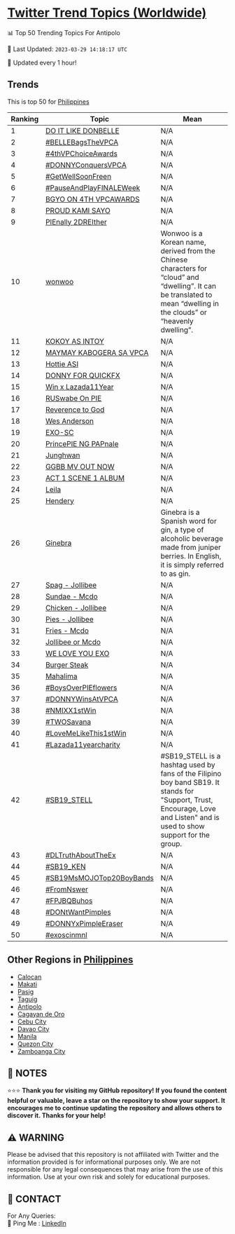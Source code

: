 [Twitter Trend Topics (Worldwide)](https://github.com/ErcinDedeoglu/Twitter-Trend-Topics)
==========


📊 Top 50 Trending Topics For Antipolo

📆 Last Updated: `2023-03-29 14:18:17 UTC`

🔧 Updated every 1 hour!


## Trends

This is top 50 for [Philippines](</Philippines>)

| Ranking | Topic | Mean |
| ------- | ------------ | ------------ |
| 1 | [DO IT LIKE DONBELLE](http://twitter.com/search?q=DO+IT+LIKE+DONBELLE) | N/A |
| 2 | [#BELLEBagsTheVPCA](http://twitter.com/search?q=%23BELLEBagsTheVPCA) | N/A |
| 3 | [#4thVPChoiceAwards](http://twitter.com/search?q=%234thVPChoiceAwards) | N/A |
| 4 | [#DONNYConquersVPCA](http://twitter.com/search?q=%23DONNYConquersVPCA) | N/A |
| 5 | [#GetWellSoonFreen](http://twitter.com/search?q=%23GetWellSoonFreen) | N/A |
| 6 | [#PauseAndPlayFINALEWeek](http://twitter.com/search?q=%23PauseAndPlayFINALEWeek) | N/A |
| 7 | [BGYO ON 4TH VPCAWARDS](http://twitter.com/search?q=BGYO+ON+4TH+VPCAWARDS) | N/A |
| 8 | [PROUD KAMI SAYO](http://twitter.com/search?q=PROUD+KAMI+SAYO) | N/A |
| 9 | [PIEnally 2DREIther](http://twitter.com/search?q=PIEnally+2DREIther) | N/A |
| 10 | [wonwoo](http://twitter.com/search?q=wonwoo) | Wonwoo is a Korean name, derived from the Chinese characters for “cloud” and “dwelling”. It can be translated to mean “dwelling in the clouds” or “heavenly dwelling”. |
| 11 | [KOKOY AS INTOY](http://twitter.com/search?q=KOKOY+AS+INTOY) | N/A |
| 12 | [MAYMAY KABOGERA SA VPCA](http://twitter.com/search?q=MAYMAY+KABOGERA+SA+VPCA) | N/A |
| 13 | [Hottie ASI](http://twitter.com/search?q=Hottie+ASI) | N/A |
| 14 | [DONNY FOR QUICKFX](http://twitter.com/search?q=DONNY+FOR+QUICKFX) | N/A |
| 15 | [Win x Lazada11Year](http://twitter.com/search?q=Win+x+Lazada11Year) | N/A |
| 16 | [RUSwabe On PIE](http://twitter.com/search?q=RUSwabe+On+PIE) | N/A |
| 17 | [Reverence to God](http://twitter.com/search?q=Reverence+to+God) | N/A |
| 18 | [Wes Anderson](http://twitter.com/search?q=Wes+Anderson) | N/A |
| 19 | [EXO-SC](http://twitter.com/search?q=EXO-SC) | N/A |
| 20 | [PrincePIE NG PAPnale](http://twitter.com/search?q=PrincePIE+NG+PAPnale) | N/A |
| 21 | [Junghwan](http://twitter.com/search?q=Junghwan) | N/A |
| 22 | [GGBB MV OUT NOW](http://twitter.com/search?q=GGBB+MV+OUT+NOW) | N/A |
| 23 | [ACT 1 SCENE 1 ALBUM](http://twitter.com/search?q=ACT+1+SCENE+1+ALBUM) | N/A |
| 24 | [Leila](http://twitter.com/search?q=Leila) | N/A |
| 25 | [Hendery](http://twitter.com/search?q=Hendery) | N/A |
| 26 | [Ginebra](http://twitter.com/search?q=Ginebra) | Ginebra is a Spanish word for gin, a type of alcoholic beverage made from juniper berries. In English, it is simply referred to as gin. |
| 27 | [Spag - Jollibee](http://twitter.com/search?q=Spag+-+Jollibee) | N/A |
| 28 | [Sundae - Mcdo](http://twitter.com/search?q=Sundae+-+Mcdo) | N/A |
| 29 | [Chicken - Jollibee](http://twitter.com/search?q=Chicken+-+Jollibee) | N/A |
| 30 | [Pies - Jollibee](http://twitter.com/search?q=Pies+-+Jollibee) | N/A |
| 31 | [Fries - Mcdo](http://twitter.com/search?q=Fries+-+Mcdo) | N/A |
| 32 | [Jollibee or Mcdo](http://twitter.com/search?q=Jollibee+or+Mcdo) | N/A |
| 33 | [WE LOVE YOU EXO](http://twitter.com/search?q=WE+LOVE+YOU+EXO) | N/A |
| 34 | [Burger Steak](http://twitter.com/search?q=Burger+Steak) | N/A |
| 35 | [Mahalima](http://twitter.com/search?q=Mahalima) | N/A |
| 36 | [#BoysOverPIEflowers](http://twitter.com/search?q=%23BoysOverPIEflowers) | N/A |
| 37 | [#DONNYWinsAtVPCA](http://twitter.com/search?q=%23DONNYWinsAtVPCA) | N/A |
| 38 | [#NMIXX1stWin](http://twitter.com/search?q=%23NMIXX1stWin) | N/A |
| 39 | [#TWOSavana](http://twitter.com/search?q=%23TWOSavana) | N/A |
| 40 | [#LoveMeLikeThis1stWin](http://twitter.com/search?q=%23LoveMeLikeThis1stWin) | N/A |
| 41 | [#Lazada11yearcharity](http://twitter.com/search?q=%23Lazada11yearcharity) | N/A |
| 42 | [#SB19_STELL](http://twitter.com/search?q=%23SB19_STELL) | #SB19_STELL is a hashtag used by fans of the Filipino boy band SB19. It stands for "Support, Trust, Encourage, Love and Listen" and is used to show support for the group. |
| 43 | [#DLTruthAboutTheEx](http://twitter.com/search?q=%23DLTruthAboutTheEx) | N/A |
| 44 | [#SB19_KEN](http://twitter.com/search?q=%23SB19_KEN) | N/A |
| 45 | [#SB19MsMOJOTop20BoyBands](http://twitter.com/search?q=%23SB19MsMOJOTop20BoyBands) | N/A |
| 46 | [#FromNswer](http://twitter.com/search?q=%23FromNswer) | N/A |
| 47 | [#FPJBQBuhos](http://twitter.com/search?q=%23FPJBQBuhos) | N/A |
| 48 | [#DONtWantPimples](http://twitter.com/search?q=%23DONtWantPimples) | N/A |
| 49 | [#DONNYxPimpleEraser](http://twitter.com/search?q=%23DONNYxPimpleEraser) | N/A |
| 50 | [#exoscinmnl](http://twitter.com/search?q=%23exoscinmnl) | N/A |



## Other Regions in [Philippines](</Philippines>)

* [Calocan](</Philippines/Calocan.md>)
* [Makati](</Philippines/Makati.md>)
* [Pasig](</Philippines/Pasig.md>)
* [Taguig](</Philippines/Taguig.md>)
* [Antipolo](</Philippines/Antipolo.md>)
* [Cagayan de Oro](</Philippines/Cagayan de Oro.md>)
* [Cebu City](</Philippines/Cebu City.md>)
* [Davao City](</Philippines/Davao City.md>)
* [Manila](</Philippines/Manila.md>)
* [Quezon City](</Philippines/Quezon City.md>)
* [Zamboanga City](</Philippines/Zamboanga City.md>)



## 📝 NOTES

⭐⭐⭐ **Thank you for visiting my GitHub repository! If you found the content helpful or valuable, leave a star on the repository to show your support. It encourages me to continue updating the repository and allows others to discover it. Thanks for your help!**


## ⚠️ WARNING

Please be advised that this repository is not affiliated with Twitter and the information provided is for informational purposes only. We are not responsible for any legal consequences that may arise from the use of this information. Use at your own risk and solely for educational purposes.


## 📨 CONTACT

 For Any Queries:  
            🏓 Ping Me : [LinkedIn](https://www.linkedin.com/in/ercindedeoglu/)
